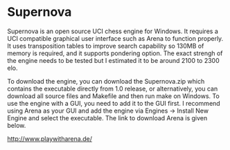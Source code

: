 # Supernova

Supernova is an open source UCI chess engine for Windows. It requires a UCI compatible graphical user interface such as Arena to function properly. It uses transposition tables to improve search capability so 130MB of memory is required, and it supports pondering option. The exact strengh of the engine needs to be tested but I estimated it to be around 2100 to 2300 elo.

To download the engine, you can download the Supernova.zip which contains the executable directly from 1.0 release, or alternatively, you can download all source files and Makefile and then run make on Windows. To use the engine with a GUI, you need to add it to the GUI first. I recommend using Arena as your GUI and add the engine via Engines -> Install New Engine and select the executable. The link to download Arena is given below.

http://www.playwitharena.de/

